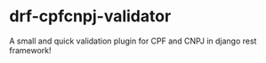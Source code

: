 # drf-cpfcnpj-validator
 A small and quick validation plugin for CPF and CNPJ in django rest framework!
